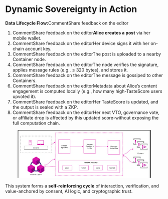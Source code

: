 # Dynamic Sovereignty in Action

**Data Lifecycle Flow:**&#x43;ommentShare feedback on the editor

1. CommentShare feedback on the editor**Alice creates a post** via her mobile wallet.
2. CommentShare feedback on the editorHer device signs it with her on-chain account key.
3. CommentShare feedback on the editorThe post is uploaded to a nearby Container node.
4. CommentShare feedback on the editorThe node verifies the signature, applies message rules (e.g., ≤ 320 bytes), and stores it.
5. CommentShare feedback on the editorThe message is gossiped to other Containers.
6. CommentShare feedback on the editorMetadata about Alice’s content engagement is computed locally (e.g., how many high-TasteScore users upvoted it).
7. CommentShare feedback on the editorHer TasteScore is updated, and the output is sealed with a ZKP.
8. CommentShare feedback on the editorHer next VTO, governance vote, or affiliate drop is affected by this updated score-without exposing the full computation chain.

<figure><img src="../../.gitbook/assets/image (8).png" alt=""><figcaption></figcaption></figure>

This system forms a **self-reinforcing cycle** of interaction, verification, and value-anchored by consent, AI logic, and cryptographic trust.

